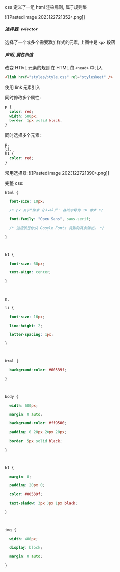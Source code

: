 css 定义了一组 html 渲染规则, 属于规则集

![[Pasted image 20231227213524.png]]

##### 选择器: selector
选择了一个或多个需要添加样式的元素, 上图中是 `<p>` 段落

##### 声明, 属性和值
改变 HTML 元素的规则
在 HTML 的 `<head>` 中引入
```html
<link href="styles/style.css" rel="stylesheet" />
```
使用 link 元素引入

同时修改多个属性:
```css
p {
  color: red;
  width: 500px;
  border: 1px solid black;
}
```

同时选择多个元素:
```css
p,
li,
h1 {
  color: red;
}
```

常用选择器:
![[Pasted image 20231227213904.png]]

完整 css:
```css
html {

  font-size: 10px;

  /* px 表示“像素（pixel）”: 基础字号为 10 像素 */

  font-family: "Open Sans", sans-serif;

  /* 这应该是你从 Google Fonts 得到的其余输出。 */

}

  

h1 {

  font-size: 60px;

  text-align: center;

}

  

p,

li {

  font-size: 16px;

  line-height: 2;

  letter-spacing: 1px;

}

  

html {

  background-color: #00539f;

}

  

body {

  width: 600px;

  margin: 0 auto;

  background-color: #ff9500;

  padding: 0 20px 20px 20px;

  border: 5px solid black;

}

  

h1 {

  margin: 0;

  padding: 20px 0;

  color: #00539f;

  text-shadow: 3px 3px 1px black;

}

  

img {

  width: 400px;

  display: block;

  margin: 0 auto;

}
```
